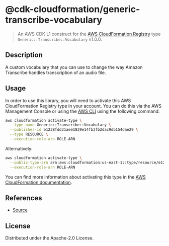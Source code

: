 # @cdk-cloudformation/generic-transcribe-vocabulary

> An AWS CDK L1 construct for the [AWS CloudFormation Registry] type `Generic::Transcribe::Vocabulary` v1.0.0.

[AWS CloudFormation Registry]: https://docs.aws.amazon.com/AWSCloudFormation/latest/UserGuide/registry.html

## Description

A custom vocabulary that you can use to change the way Amazon Transcribe handles transcription of an audio file.

## Usage

In order to use this library, you will need to activate this AWS CloudFormation Registry type in your account. You can do this via the AWS Management Console or using the [AWS CLI](https://aws.amazon.com/cli/) using the following command:

```sh
aws cloudformation activate-type \
  --type-name Generic::Transcribe::Vocabulary \
  --publisher-id e1238fdd31aee1839e14fb3fb2dac9db154dae29 \
  --type RESOURCE \
  --execution-role-arn ROLE-ARN
```

Alternatively:

```sh
aws cloudformation activate-type \
  --public-type-arn arn:aws:cloudformation:us-east-1::type/resource/e1238fdd31aee1839e14fb3fb2dac9db154dae29/Generic-Transcribe-Vocabulary \
  --execution-role-arn ROLE-ARN
```

You can find more information about activating this type in the [AWS CloudFormation documentation](https://docs.aws.amazon.com/AWSCloudFormation/latest/UserGuide/registry-public.html).

## References

* [Source](https://github.com/iann0036/cfn-types/tree/master/generic-transcribe-vocabulary)

## License

Distributed under the Apache-2.0 License.
